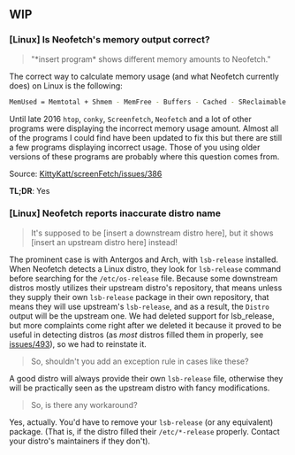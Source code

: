 ## WIP

### [Linux] Is Neofetch's memory output correct? 

> "\*insert program\* shows different memory amounts to Neofetch."

The correct way to calculate memory usage (and what Neofetch currently does) on Linux is the following:

```sh
MemUsed = Memtotal + Shmem - MemFree - Buffers - Cached - SReclaimable
```
Until late 2016 `htop`, `conky`, `Screenfetch`, `Neofetch` and a lot of other programs were displaying the incorrect memory usage amount. Almost all of the programs I could find have been updated to fix this but there are still a few programs displaying incorrect usage. Those of you using older versions of these programs are probably where this question comes from.

Source: [KittyKatt/screenFetch/issues/386](https://github.com/KittyKatt/screenFetch/issues/386#issuecomment-249312716)

**TL;DR**: Yes


### [Linux] Neofetch reports inaccurate distro name

>It's supposed to be [insert a downstream distro here], but it shows [insert an upstream distro here] instead!

The prominent case is with Antergos and Arch, with `lsb-release` installed. When Neofetch detects a Linux distro, they look for `lsb-release` command before searching for the `/etc/os-release` file. Because some downstream distros mostly utilizes their upstream distro's repository, that means unless they supply their own `lsb-release` package in their own repository, that means they will use upstream's `lsb-release`, and as a result, the `Distro` output will be the upstream one. We had deleted support for lsb_release, but more complaints come right after we deleted it because it proved to be useful in detecting distros (as *most* distros filled them in properly, see [issues/493](https://github.com/dylanaraps/neofetch/issues/493)), so we had to reinstate it.

>So, shouldn't you add an exception rule in cases like these?

A good distro will always provide their own `lsb-release` file, otherwise they will be practically seen as the upstream distro with fancy modifications.

>So, is there any workaround?

Yes, actually. You'd have to remove your `lsb-release` (or any equivalent) package. (That is, if the distro filled their `/etc/*-release` properly. Contact your distro's maintainers if they don't).